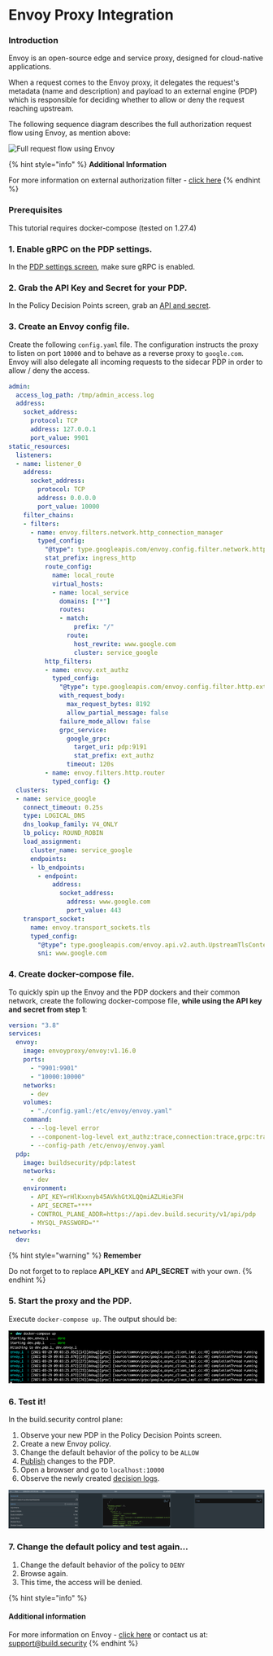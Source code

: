 # Envoy Proxy Integration

### Introduction

Envoy is an open-source edge and service proxy, designed for cloud-native applications.

When a request comes to the Envoy proxy, it delegates the request's metadata \(name and description\) and payload to an external engine \(PDP\) which is responsible for deciding whether to allow or deny the request reaching upstream.

The following sequence diagram describes the full authorization request flow using Envoy, as mention above:

![Full request flow using Envoy](https://files.readme.io/e10a137-Enovy_-_PDP_1.png)

{% hint style="info" %}
**Additional Information**

For more information on external authorization filter - [click here](https://www.envoyproxy.io/docs/envoy/latest/intro/arch_overview/security/ext_authz_filter.html?highlight=authorization#)
{% endhint %}

###  Prerequisites

This tutorial requires docker-compose \(tested on 1.27.4\)

### 1. Enable gRPC on the PDP settings.

In the [PDP settings screen](../documentation/project-settings/pdp-settings.md#envoy-integration-settings), make sure gRPC is enabled.

### 2. Grab the API Key and Secret for your PDP.

In the Policy Decision Points screen, grab an [API and secret](../documentation/policy-decision-points-pdp/generating-api-keys-for-a-pdp.md).

### 3. Create an Envoy config file.

Create the following `config.yaml` file. The configuration instructs the proxy to listen on port `10000` and to behave as a reverse proxy to `google.com`. Envoy will also delegate all incoming requests to the sidecar PDP in order to allow / deny the access.

```yaml
admin:
  access_log_path: /tmp/admin_access.log
  address:
    socket_address:
      protocol: TCP
      address: 127.0.0.1
      port_value: 9901
static_resources:
  listeners:
  - name: listener_0
    address:
      socket_address:
        protocol: TCP
        address: 0.0.0.0
        port_value: 10000
    filter_chains:
    - filters:
      - name: envoy.filters.network.http_connection_manager
        typed_config:
          "@type": type.googleapis.com/envoy.config.filter.network.http_connection_manager.v2.HttpConnectionManager
          stat_prefix: ingress_http
          route_config:
            name: local_route
            virtual_hosts:
            - name: local_service
              domains: ["*"]
              routes:
              - match:
                  prefix: "/"
                route:
                  host_rewrite: www.google.com
                  cluster: service_google
          http_filters:
          - name: envoy.ext_authz
            typed_config:
              "@type": type.googleapis.com/envoy.config.filter.http.ext_authz.v2.ExtAuthz
              with_request_body:
                max_request_bytes: 8192
                allow_partial_message: false
              failure_mode_allow: false
              grpc_service:
                google_grpc:
                  target_uri: pdp:9191
                  stat_prefix: ext_authz
                timeout: 120s
          - name: envoy.filters.http.router
            typed_config: {}
  clusters:
  - name: service_google
    connect_timeout: 0.25s
    type: LOGICAL_DNS
    dns_lookup_family: V4_ONLY
    lb_policy: ROUND_ROBIN
    load_assignment:
      cluster_name: service_google
      endpoints:
      - lb_endpoints:
        - endpoint:
            address:
              socket_address:
                address: www.google.com
                port_value: 443
    transport_socket:
      name: envoy.transport_sockets.tls
      typed_config:
        "@type": type.googleapis.com/envoy.api.v2.auth.UpstreamTlsContext
        sni: www.google.com
```

### 4. Create docker-compose file.

To quickly spin up the Envoy and the PDP dockers and their common network, create the following docker-compose file, **while using the API key and secret from step 1**:

```yaml
version: "3.8"
services:
  envoy:
    image: envoyproxy/envoy:v1.16.0
    ports:
      - "9901:9901"
      - "10000:10000"
    networks:
      - dev
    volumes:
      - "./config.yaml:/etc/envoy/envoy.yaml"
    command:
      - --log-level error
      - --component-log-level ext_authz:trace,connection:trace,grpc:trace
      - --config-path /etc/envoy/envoy.yaml
  pdp:
    image: buildsecurity/pdp:latest
    networks:
      - dev
    environment:
      - API_KEY=rHlKxxnyb45AVkhGtXLQQmiAZLHie3FH
      - API_SECRET=****
      - CONTROL_PLANE_ADDR=https://api.dev.build.security/v1/api/pdp
      - MYSQL_PASSWORD=""
networks:
  dev:

```

{% hint style="warning" %}
**Remember**

Do not forget to to replace **API\_KEY** and **API\_SECRET** with your own.
{% endhint %}

### 5. Start the proxy and the PDP.

Execute `docker-compose up`. The output should be:

![docker-compose for envoy + pdp](../.gitbook/assets/image%20%284%29.png)

### 6. Test it!

In the build.security control plane:

1. Observe your new PDP in the Policy Decision Points screen.
2. Create a new Envoy policy.
3. Change the default behavior of the policy to be `ALLOW`
4. [Publish](../documentation/projects/publish-project-configuration.md) changes to the PDP.
5. Open a browser and go to `localhost:10000`
6. Observe the newly created [decision logs](../documentation/decision-logs/).

![Envoy decision logs](../.gitbook/assets/image%20%283%29.png)

### 7. Change the default policy and test again...

1. Change the default behavior of the policy to `DENY`
2. Browse again.
3. This time, the access will be denied.



{% hint style="info" %}
#### Additional information

For more information on Envoy - [click here](https://www.envoyproxy.io/) or contact us at: [support@build.security](mailto:support@build.security)
{% endhint %}

